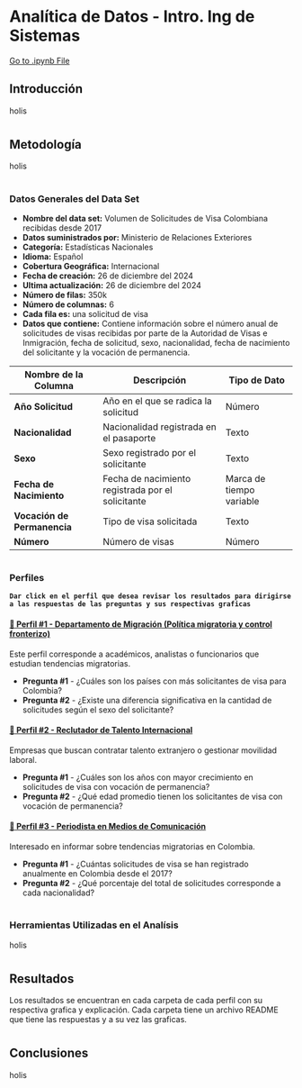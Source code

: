 # Analítica de Datos - Intro. Ing de Sistemas

[Go to .ipynb File](https://colab.research.google.com/assets/colab-badge.svg)

## Introducción
holis
#

## Metodología
holis
#

### Datos Generales del Data Set
- **Nombre del data set:** Volumen de Solicitudes de Visa Colombiana recibidas desde 2017
- **Datos suministrados por:** Ministerio de Relaciones Exteriores
- **Categoría:** Estadísticas Nacionales
- **Idioma:** Español
- **Cobertura Geográfica:** Internacional
- **Fecha de creación:** 26 de diciembre del 2024
- **Ultima actualización:** 26 de diciembre del 2024
- **Número de filas:** 350k
- **Número de columnas:** 6
- **Cada fila es:** una solicitud de visa
- **Datos que contiene:** Contiene información sobre el número anual de solicitudes de visas recibidas por parte de la Autoridad de Visas e Inmigración, fecha de solicitud, sexo, nacionalidad, fecha de nacimiento del solicitante y la vocación de permanencia.

| Nombre de la Columna        | Descripción                                       | Tipo de Dato             |
| --------------------------- | ------------------------------------------------- | ------------------------ |
| **Año Solicitud**           | Año en el que se radica la solicitud              | Número                   |
| **Nacionalidad**            | Nacionalidad registrada en el pasaporte           | Texto                    |
| **Sexo**                    | Sexo registrado por el solicitante                | Texto                    |
| **Fecha de Nacimiento**     | Fecha de nacimiento registrada por el solicitante | Marca de tiempo variable |
| **Vocación de Permanencia** | Tipo de visa solicitada                           | Texto                    |
| **Número**                  | Número de visas                                   | Número                   |
#

### Perfiles

**`Dar click en el perfil que desea revisar los resultados para dirigirse a las respuestas de las preguntas y sus respectivas graficas`**

#### [**🔗 Perfil #1 - Departamento de Migración (Política migratoria y control fronterizo)**](/1-Perfil/README.md)

Este perfil corresponde a académicos, analistas o funcionarios que estudian tendencias migratorias.

- **Pregunta #1** - ¿Cuáles son los países con más solicitantes de visa para Colombia?
- **Pregunta #2** - ¿Existe una diferencia significativa en la cantidad de solicitudes según el sexo del solicitante?

#### [**🔗 Perfil #2 - Reclutador de Talento Internacional**](/2-Perfil/README.md)

Empresas que buscan contratar talento extranjero o gestionar movilidad laboral.

- **Pregunta #1** - ¿Cuáles son los años con mayor crecimiento en solicitudes de visa con vocación de permanencia? 
- **Pregunta #2** - ¿Qué edad promedio tienen los solicitantes de visa con vocación de permanencia?

#### [**🔗 Perfil #3 - Periodista en Medios de Comunicación**](/3-Perfil/README.md)

Interesado en informar sobre tendencias migratorias en Colombia.

- **Pregunta #1** - ¿Cuántas solicitudes de visa se han registrado anualmente en Colombia desde el 2017? 
- **Pregunta #2** - ¿Qué porcentaje del total de solicitudes corresponde a cada nacionalidad?
#

### Herramientas Utilizadas en el Analísis
holis
#

## Resultados

Los resultados se encuentran en cada carpeta de cada perfil con su respectiva grafica y explicación. Cada carpeta tiene un archivo README que tiene las respuestas y a su vez las graficas.

#

## Conclusiones
holis
#